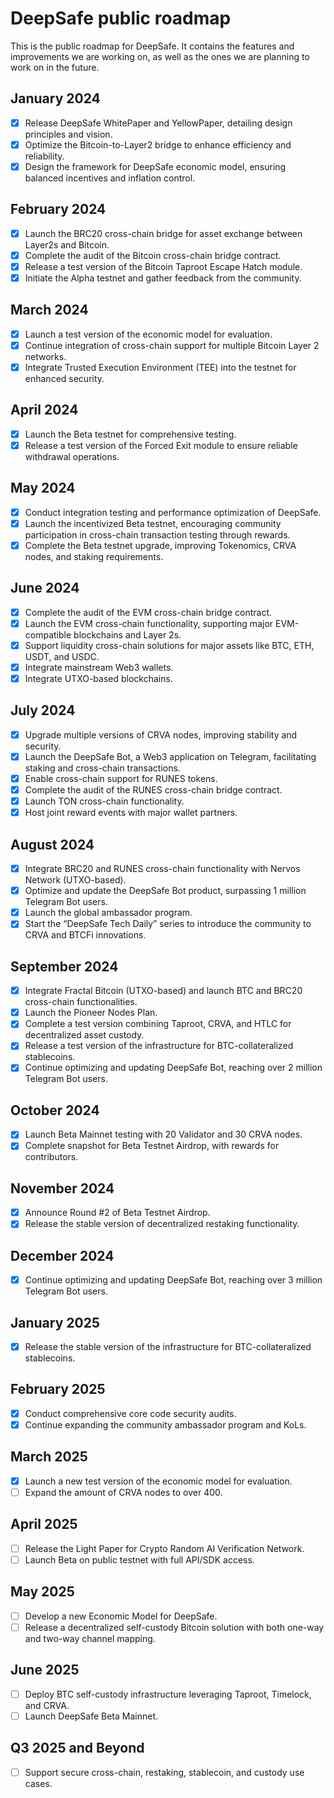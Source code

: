 # DeepSafe public roadmap

This is the public roadmap for DeepSafe. It contains the features and improvements we are working on, as well as the ones we are planning to work on in the future.

## January 2024

- [x] Release DeepSafe WhitePaper and YellowPaper, detailing design principles and vision.
- [x] Optimize the Bitcoin-to-Layer2 bridge to enhance efficiency and reliability.
- [x] Design the framework for DeepSafe economic model, ensuring balanced incentives and inflation control.

## February 2024

- [x] Launch the BRC20 cross-chain bridge for asset exchange between Layer2s and Bitcoin.
- [x] Complete the audit of the Bitcoin cross-chain bridge contract.
- [x] Release a test version of the Bitcoin Taproot Escape Hatch module.
- [x] Initiate the Alpha testnet and gather feedback from the community.

## March 2024

- [x] Launch a test version of the economic model for evaluation.
- [x] Continue integration of cross-chain support for multiple Bitcoin Layer 2 networks.
- [x] Integrate Trusted Execution Environment (TEE) into the testnet for enhanced security.

## April 2024

- [x] Launch the Beta testnet for comprehensive testing.
- [x] Release a test version of the Forced Exit module to ensure reliable withdrawal operations.

## May 2024

- [x] Conduct integration testing and performance optimization of DeepSafe.
- [x] Launch the incentivized Beta testnet, encouraging community participation in cross-chain transaction testing through rewards.
- [x] Complete the Beta testnet upgrade, improving Tokenomics, CRVA nodes, and staking requirements.

## June 2024

- [x] Complete the audit of the EVM cross-chain bridge contract.
- [x] Launch the EVM cross-chain functionality, supporting major EVM-compatible blockchains and Layer 2s.
- [x] Support liquidity cross-chain solutions for major assets like BTC, ETH, USDT, and USDC.
- [x] Integrate mainstream Web3 wallets.
- [x] Integrate UTXO-based blockchains.

## July 2024

- [x] Upgrade multiple versions of CRVA nodes, improving stability and security.
- [x] Launch the DeepSafe Bot, a Web3 application on Telegram, facilitating staking and cross-chain transactions.
- [x] Enable cross-chain support for RUNES tokens.
- [x] Complete the audit of the RUNES cross-chain bridge contract.
- [x] Launch TON cross-chain functionality.
- [x] Host joint reward events with major wallet partners.

## August 2024

- [x] Integrate BRC20 and RUNES cross-chain functionality with Nervos Network (UTXO-based).
- [x] Optimize and update the DeepSafe Bot product, surpassing 1 million Telegram Bot users.
- [x] Launch the global ambassador program.
- [x] Start the “DeepSafe Tech Daily” series to introduce the community to CRVA and BTCFi innovations.

## September 2024

- [x] Integrate Fractal Bitcoin (UTXO-based) and launch BTC and BRC20 cross-chain functionalities.
- [x] Launch the Pioneer Nodes Plan.
- [x] Complete a test version combining Taproot, CRVA, and HTLC for decentralized asset custody.
- [x] Release a test version of the infrastructure for BTC-collateralized stablecoins.
- [x] Continue optimizing and updating DeepSafe Bot, reaching over 2 million Telegram Bot users.

## October 2024

- [x] Launch Beta Mainnet testing with 20 Validator and 30 CRVA nodes.
- [x] Complete snapshot for Beta Testnet Airdrop, with rewards for contributors.

## November 2024

- [x] Announce Round #2 of Beta Testnet Airdrop.
- [x] Release the stable version of decentralized restaking functionality.

## December 2024

- [x] Continue optimizing and updating DeepSafe Bot, reaching over 3 million Telegram Bot users.

## January 2025

- [x] Release the stable version of the infrastructure for BTC-collateralized stablecoins.

## February 2025

- [x] Conduct comprehensive core code security audits.
- [x] Continue expanding the community ambassador program and KoLs.

## March 2025

- [x] Launch a new test version of the economic model for evaluation.
- [ ] Expand the amount of CRVA nodes to over 400.

## April 2025

- [ ] Release the Light Paper for Crypto Random AI Verification Network.
- [ ] Launch Beta on public testnet with full API/SDK access.

## May 2025

- [ ] Develop a new Economic Model for DeepSafe.
- [ ] Release a decentralized self-custody Bitcoin solution with both one-way and two-way channel mapping.

## June 2025

- [ ] Deploy BTC self-custody infrastructure leveraging Taproot, Timelock, and CRVA.
- [ ] Launch DeepSafe Beta Mainnet.

## Q3 2025 and Beyond

- [ ] Support secure cross-chain, restaking, stablecoin, and custody use cases.
